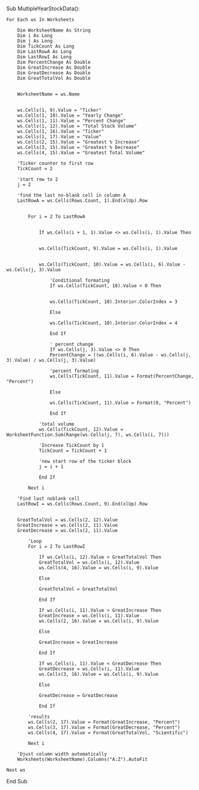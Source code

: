 ### 
Sub MultipleYearStockData():

    For Each ws In Worksheets
    
        Dim WorksheetName As String
        Dim i As Long
        Dim j As Long
        Dim TickCount As Long
        Dim LastRowA As Long
        Dim LastRowI As Long
        Dim PercentChange As Double
        Dim GreatIncrease As Double
        Dim GreatDecrease As Double
        Dim GreatTotalVol As Double
        
     
        WorksheetName = ws.Name
        
        
        ws.Cells(1, 9).Value = "Ticker"
        ws.Cells(1, 10).Value = "Yearly Change"
        ws.Cells(1, 11).Value = "Percent Change"
        ws.Cells(1, 12).Value = "Total Stock Volume"
        ws.Cells(1, 16).Value = "Ticker"
        ws.Cells(1, 17).Value = "Value"
        ws.Cells(2, 15).Value = "Greatest % Increase"
        ws.Cells(3, 15).Value = "Greatest % Decrease"
        ws.Cells(4, 15).Value = "Greatest Total Volume"
        
        'Ticker counter to first row
        TickCount = 2
        
        'start row to 2
        j = 2
        
        'find the last no-blank cell in column A
        LastRowA = ws.Cells(Rows.Count, 1).End(xlUp).Row
       
           
            For i = 2 To LastRowA
            
               
                If ws.Cells(i + 1, 1).Value <> ws.Cells(i, 1).Value Then
                
                
                ws.Cells(TickCount, 9).Value = ws.Cells(i, 1).Value
                
              
                ws.Cells(TickCount, 10).Value = ws.Cells(i, 6).Value - ws.Cells(j, 3).Value
                
                    'Conditional formating
                    If ws.Cells(TickCount, 10).Value < 0 Then
                
                  
                    ws.Cells(TickCount, 10).Interior.ColorIndex = 3
                
                    Else
                    
                    ws.Cells(TickCount, 10).Interior.ColorIndex = 4
                
                    End If
                    
                    ' percent change
                    If ws.Cells(j, 3).Value <> 0 Then
                    PercentChange = ((ws.Cells(i, 6).Value - ws.Cells(j, 3).Value) / ws.Cells(j, 3).Value)
                    
                    'percent formating
                    ws.Cells(TickCount, 11).Value = Format(PercentChange, "Percent")
                    
                    Else
                    
                    ws.Cells(TickCount, 11).Value = Format(0, "Percent")
                    
                    End If
                    
                'total volume
                ws.Cells(TickCount, 12).Value = WorksheetFunction.Sum(Range(ws.Cells(j, 7), ws.Cells(i, 7)))
                
                'Increase TickCount by 1
                TickCount = TickCount + 1
                
                'new start row of the ticker block
                j = i + 1
                
                End If
            
            Next i
            
        'Find last noblank cell
        LastRowI = ws.Cells(Rows.Count, 9).End(xlUp).Row
    
  
        GreatTotalVol = ws.Cells(2, 12).Value
        GreatIncrease = ws.Cells(2, 11).Value
        GreatDecrease = ws.Cells(2, 11).Value
        
            'Loop
            For i = 2 To LastRowI
            
                If ws.Cells(i, 12).Value > GreatTotalVol Then
                GreatTotalVol = ws.Cells(i, 12).Value
                ws.Cells(4, 16).Value = ws.Cells(i, 9).Value
                
                Else
                
                GreatTotalVol = GreatTotalVol
                
                End If

                If ws.Cells(i, 11).Value > GreatIncrease Then
                GreatIncrease = ws.Cells(i, 11).Value
                ws.Cells(2, 16).Value = ws.Cells(i, 9).Value
                
                Else
                
                GreatIncrease = GreatIncrease
                
                End If

                If ws.Cells(i, 11).Value < GreatDecrease Then
                GreatDecrease = ws.Cells(i, 11).Value
                ws.Cells(3, 16).Value = ws.Cells(i, 9).Value
                
                Else
                
                GreatDecrease = GreatDecrease
                
                End If
                
            'results
            ws.Cells(2, 17).Value = Format(GreatIncrease, "Percent")
            ws.Cells(3, 17).Value = Format(GreatDecrease, "Percent")
            ws.Cells(4, 17).Value = Format(GreatTotalVol, "Scientific")
            
            Next i
            
        'Djust column width automatically
        Worksheets(WorksheetName).Columns("A:Z").AutoFit
            
    Next ws
        
End Sub




